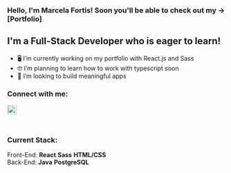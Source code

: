 ### Hello, I'm Marcela Fortis! Soon you'll be able to check out my -> [Portfolio]

## I'm a Full-Stack Developer who is eager to learn!
- 🖥 I’m currently working on my portfolio with React.js and Sass
- 🤓 I’m planning to learn how to work with typescript soon
- :herb: I’m looking to build meaningful apps


### Connect with me:

[<img align="left" alt="fullstacked.com | LinkedIn" width="22px" src="https://cdn.jsdelivr.net/npm/simple-icons@v3/icons/linkedin.svg" />](www.linkedin.com/in/marcela-fortis
)
&nbsp;


<br />

### Current Stack: 

Front-End: **React** **Sass** **HTML/CSS**
<br />
Back-End: **Java** **PostgreSQL**


